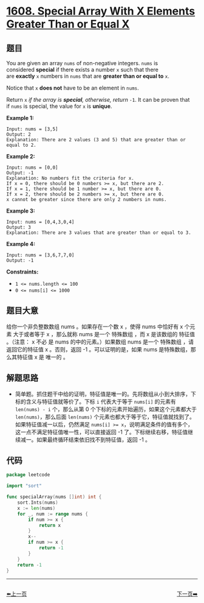 # [1608. Special Array With X Elements Greater Than or Equal X](https://leetcode.com/problems/special-array-with-x-elements-greater-than-or-equal-x/)

## 题目

You are given an array `nums` of non-negative integers. `nums` is considered **special** if there exists a number `x` such that there are **exactly** `x` numbers in `nums` that are **greater than or equal to** `x`.

Notice that `x` **does not** have to be an element in `nums`.

Return `x` *if the array is **special**, otherwise, return* `-1`. It can be proven that if `nums` is special, the value for `x` is **unique**.

**Example 1:**

```
Input: nums = [3,5]
Output: 2
Explanation: There are 2 values (3 and 5) that are greater than or equal to 2.
```

**Example 2:**

```
Input: nums = [0,0]
Output: -1
Explanation: No numbers fit the criteria for x.
If x = 0, there should be 0 numbers >= x, but there are 2.
If x = 1, there should be 1 number >= x, but there are 0.
If x = 2, there should be 2 numbers >= x, but there are 0.
x cannot be greater since there are only 2 numbers in nums.
```

**Example 3:**

```
Input: nums = [0,4,3,0,4]
Output: 3
Explanation: There are 3 values that are greater than or equal to 3.
```

**Example 4:**

```
Input: nums = [3,6,7,7,0]
Output: -1
```

**Constraints:**

- `1 <= nums.length <= 100`
- `0 <= nums[i] <= 1000`

## 题目大意

给你一个非负整数数组 nums 。如果存在一个数 x ，使得 nums 中恰好有 x 个元素 大于或者等于 x ，那么就称 nums 是一个 特殊数组 ，而 x 是该数组的 特征值 。（注意： x 不必 是 nums 的中的元素。）如果数组 nums 是一个 特殊数组 ，请返回它的特征值 x 。否则，返回 -1 。可以证明的是，如果 nums 是特殊数组，那么其特征值 x 是 唯一的 。

## 解题思路

- 简单题。抓住题干中给的证明，特征值是唯一的。先将数组从小到大排序，下标的含义与特征值就等价了。下标 `i` 代表大于等于 `nums[i]` 的元素有 `len(nums) - i` 个，那么从第 0 个下标的元素开始遍历，如果这个元素都大于 `len(nums)`，那么后面 `len(nums)` 个元素也都大于等于它，特征值就找到了。如果特征值减一以后，仍然满足 `nums[i] >= x`，说明满足条件的值有多个，这一点不满足特征值唯一性，可以直接返回 -1 了。下标继续右移，特征值继续减一。如果最终循环结束依旧找不到特征值，返回 -1 。

## 代码

```go
package leetcode

import "sort"

func specialArray(nums []int) int {
	sort.Ints(nums)
	x := len(nums)
	for _, num := range nums {
		if num >= x {
			return x
		}
		x--
		if num >= x {
			return -1
		}
	}
	return -1
}
```


----------------------------------------------
<div style="display: flex;justify-content: space-between;align-items: center;">
<p><a href="https://books.halfrost.com/leetcode/ChapterFour/1600~1699/1603.Design-Parking-System/">⬅️上一页</a></p>
<p><a href="https://books.halfrost.com/leetcode/ChapterFour/1600~1699/1609.Even-Odd-Tree/">下一页➡️</a></p>
</div>
